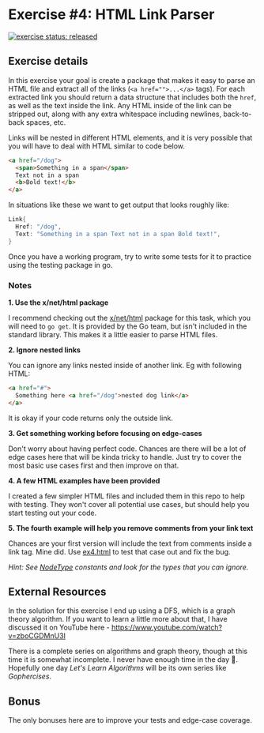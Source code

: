 # Exercise #4: HTML Link Parser

[![exercise status: released](https://img.shields.io/badge/exercise%20status-released-green.svg?style=for-the-badge)](https://gophercises.com/exercises/link)

## Exercise details

In this exercise your goal is create a package that makes it easy to parse an HTML file and extract all of the links (`<a href="">...</a>` tags). For each extracted link you should return a data structure that includes both the `href`, as well as the text inside the link. Any HTML inside of the link can be stripped out, along with any extra whitespace including newlines, back-to-back spaces, etc.

Links will be nested in different HTML elements, and it is very possible that you will have to deal with HTML similar to code below.

```html
<a href="/dog">
  <span>Something in a span</span>
  Text not in a span
  <b>Bold text!</b>
</a>
```

In situations like these we want to get output that looks roughly like:

```go
Link{
  Href: "/dog",
  Text: "Something in a span Text not in a span Bold text!",
}
```

Once you have a working program, try to write some tests for it to practice using the testing package in go.


### Notes

**1. Use the x/net/html package**

I recommend checking out the [x/net/html](https://godoc.org/golang.org/x/net/html) package for this task, which you will need to `go get`. It is provided by the Go team, but isn't included in the standard library. This makes it a little easier to parse HTML files.


**2. Ignore nested links**

You can ignore any links nested inside of another link. Eg with following HTML:

```html
<a href="#">
  Something here <a href="/dog">nested dog link</a>
</a>
```

It is okay if your code returns only the outside link.

**3. Get something working before focusing on edge-cases**

Don't worry about having perfect code. Chances are there will be a lot of edge cases here that will be kinda tricky to handle. Just try to cover the most basic use cases first and then improve on that.

**4. A few HTML examples have been provided**

I created a few simpler HTML files and included them in this repo to help with testing. They won't cover all potential use cases, but should help you start testing out your code.


**5. The fourth example will help you remove comments from your link text**

Chances are your first version will include the text from comments inside a link tag. Mine did. Use [ex4.html](ex4.html) to test that case out and fix the bug.

*Hint: See [NodeType](https://godoc.org/golang.org/x/net/html#NodeType) constants and look for the types that you can ignore.*


## External Resources

In the solution for this exercise I end up using a DFS, which is a graph theory algorithm. If you want to learn a little more about that, I have discussed it on YouTube here - <https://www.youtube.com/watch?v=zboCGDMnU3I>

There is a complete series on algorithms and graph theory, though at this time it is somewhat incomplete. I never have enough time in the day 🙁. Hopefully one day *Let's Learn Algorithms* will be its own series like *Gophercises*.

## Bonus

The only bonuses here are to improve your tests and edge-case coverage.
